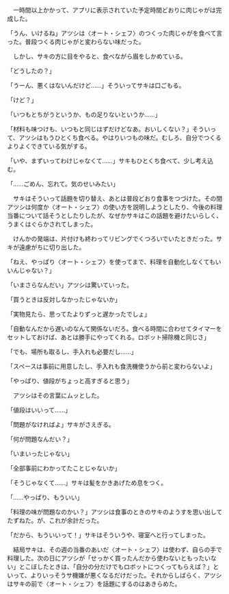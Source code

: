 　一時間以上かかって、アプリに表示されていた予定時間どおりに肉じゃがは完成した。

「うん、いけるね」アツシは〈オート・シェフ〉のつくった肉じゃがを食べて言った。普段つくる肉じゃがと変わらない味だった。

　しかし、サキの方に目をやると、食べながら眉をしかめている。

「どうしたの？」

「うーん、悪くはないんだけど……」そういってサキは口ごもる。

「けど？」

「いつもとちがうというか、もの足りないというか……」

「材料も味つけも、いつもと同じはずだけどなあ。おいしくない？」そういって、アツシはもうひとくち食べる。やはりいつもの味だ。むしろ、自分でつくるよりよくできている気がする。

「いや、まずいってわけじゃなくて……」サキもひとくち食べて、少し考え込む。

「……ごめん、忘れて。気のせいみたい」

　サキはそういって話題を切り替え、あとは普段どおり食事をつづけた。その間アツシは何度か〈オート・シェフ〉の使い方を説明しようとしたり、今後の料理当番について話そうとしたりしたが、なぜかサキはこの話題を避けたいらしく、うまくはぐらかされてしまった。

　けんかの発端は、片付けも終わってリビングでくつろいでいたときだった。サキが遠慮がちに切り出した。

「ねえ、やっぱり〈オート・シェフ〉を使ってまで、料理を自動化しなくてもいいんじゃない？」

「いまさらなんだい」アツシは驚いていった。

「買うときは反対しなかったじゃないか」

「実物見たら、思ってたよりずっと遅かったでしょ」

「自動なんだから遅いのなんて関係ないだろ。食べる時間に合わせてタイマーをセットしておけば、あとは勝手にやってくれる。ロボット掃除機と同じさ」

「でも、場所も取るし、手入れも必要だし……」

「スペースは事前に用意したし、手入れも食洗機使うから前と変わらないよ」

「やっぱり、値段がちょっと高すぎると思う」

　アツシはその言葉にムッとした。

「値段はいいって……」

「問題がなければよ」サキがさえぎる。

「何が問題なんだい？」

「いまいったじゃない」

「全部事前にわかってたことじゃないか」

「そうじゃなくて……」サキは髪をかきあげため息をつく。

「……やっぱり、もういい」

「料理の味が問題なのかい？」アツシは食事のときのサキのようすを思い出してたずねた。が、これが余計だった。

「だから、もういいって！」サキはそういうや、寝室へと行ってしまった。

　結局サキは、その週の当番のあいだ〈オート・シェフ〉は使わず、自らの手で料理した。次の日にアツシが「せっかく買ったんだから使わないともったいない」とこぼしたときは、「自分の分だけでもロボットにつくってもらえば？」といって、よりいっそうサ機嫌が悪くなるだけだった。それからしばらく、アツシはサキの前で〈オート・シェフ〉を話題にするのはあきらめた。

